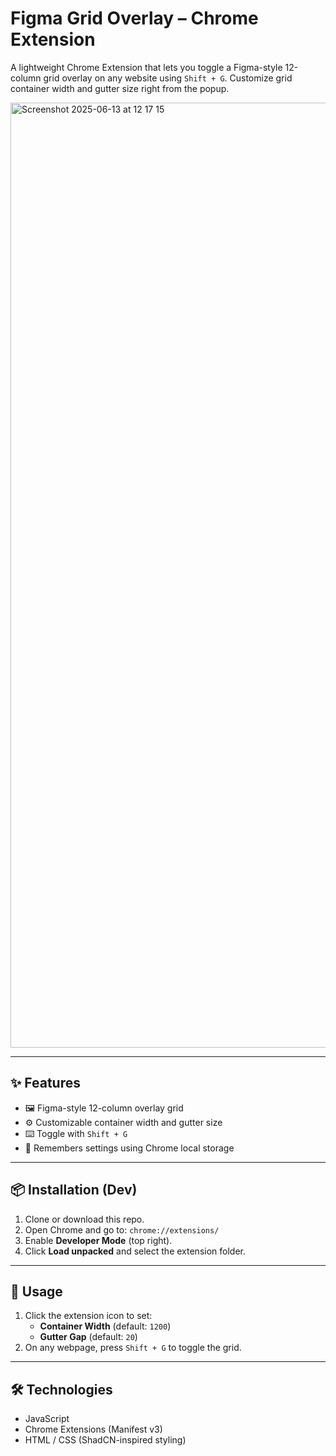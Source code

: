 # Figma Grid Overlay – Chrome Extension

A lightweight Chrome Extension that lets you toggle a Figma-style 12-column grid overlay on any website using `Shift + G`. Customize grid container width and gutter size right from the popup.

<img width="1512" alt="Screenshot 2025-06-13 at 12 17 15" src="https://github.com/user-attachments/assets/92fce7bc-7ba6-467c-8407-cf7d8a024dd9" />

---

## ✨ Features

- 🖼️ Figma-style 12-column overlay grid
- ⚙️ Customizable container width and gutter size
- ⌨️ Toggle with `Shift + G`
- 💾 Remembers settings using Chrome local storage

---

## 📦 Installation (Dev)

1. Clone or download this repo.
2. Open Chrome and go to: `chrome://extensions/`
3. Enable **Developer Mode** (top right).
4. Click **Load unpacked** and select the extension folder.

---

## 🧪 Usage

1. Click the extension icon to set:
   - **Container Width** (default: `1200`)
   - **Gutter Gap** (default: `20`)
2. On any webpage, press `Shift + G` to toggle the grid.

---

## 🛠 Technologies

- JavaScript
- Chrome Extensions (Manifest v3)
- HTML / CSS (ShadCN-inspired styling)
